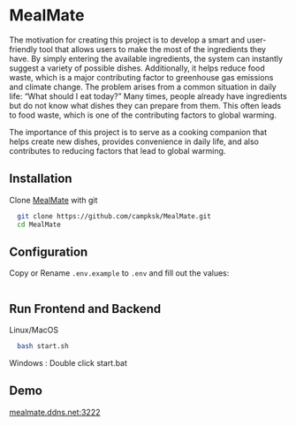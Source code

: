 
# MealMate

The motivation for creating this project is to develop a smart and user-friendly tool that allows users to make the most of the ingredients they have. By simply entering the available ingredients, the system can instantly suggest a variety of possible dishes. Additionally, it helps reduce food waste, which is a major contributing factor to greenhouse gas emissions and climate change.
The problem arises from a common situation in daily life: “What should I eat today?” Many times, people already have ingredients but do not know what dishes they can prepare from them. This often leads to food waste, which is one of the contributing factors to global warming.

The importance of this project is to serve as a cooking companion that helps create new dishes, provides convenience in daily life, and also contributes to reducing factors that lead to global warming.
## Installation

Clone [MealMate](https://github.com/user/repo/blob/branch/other_file.md) with git

```bash
  git clone https://github.com/campksk/MealMate.git
  cd MealMate
```
    
## Configuration

Copy or Rename `.env.example` to `.env` and fill out the values:

```.env

``` 
## Run Frontend and Backend
Linux/MacOS
```bash
  bash start.sh
```
Windows : Double click start.bat
## Demo

[mealmate.ddns.net:3222](http://mealmate.ddns.net:3222)

